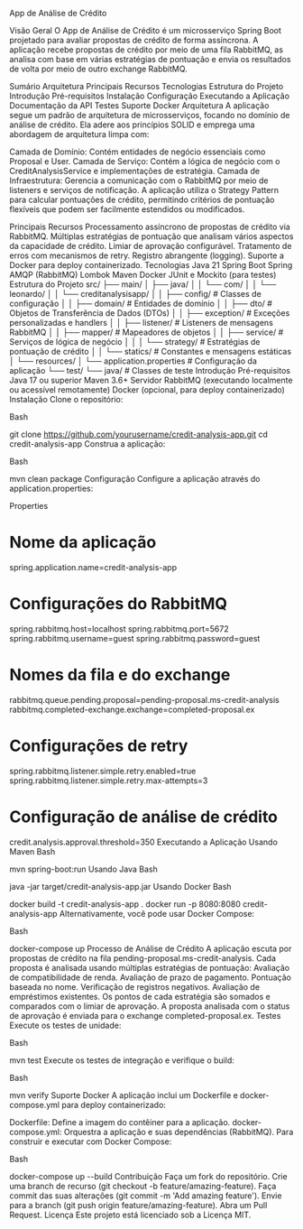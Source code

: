 App de Análise de Crédito

Visão Geral
O App de Análise de Crédito é um microsserviço Spring Boot projetado para avaliar propostas de crédito de forma assíncrona. A aplicação recebe propostas de crédito por meio de uma fila RabbitMQ, as analisa com base em várias estratégias de pontuação e envia os resultados de volta por meio de outro exchange RabbitMQ.

Sumário
Arquitetura
Principais Recursos
Tecnologias
Estrutura do Projeto
Introdução
Pré-requisitos
Instalação
Configuração
Executando a Aplicação
Documentação da API
Testes
Suporte Docker
Arquitetura
A aplicação segue um padrão de arquitetura de microsserviços, focando no domínio de análise de crédito. Ela adere aos princípios SOLID e emprega uma abordagem de arquitetura limpa com:

Camada de Domínio: Contém entidades de negócio essenciais como Proposal e User.
Camada de Serviço: Contém a lógica de negócio com o CreditAnalysisService e implementações de estratégia.
Camada de Infraestrutura: Gerencia a comunicação com o RabbitMQ por meio de listeners e serviços de notificação.
A aplicação utiliza o Strategy Pattern para calcular pontuações de crédito, permitindo critérios de pontuação flexíveis que podem ser facilmente estendidos ou modificados.

Principais Recursos
Processamento assíncrono de propostas de crédito via RabbitMQ.
Múltiplas estratégias de pontuação que analisam vários aspectos da capacidade de crédito.
Limiar de aprovação configurável.
Tratamento de erros com mecanismos de retry.
Registro abrangente (logging).
Suporte a Docker para deploy containerizado.
Tecnologias
Java 21
Spring Boot
Spring AMQP (RabbitMQ)
Lombok
Maven
Docker
JUnit e Mockito (para testes)
Estrutura do Projeto
src/
├── main/
│   ├── java/
│   │   └── com/
│   │       └── leonardo/
│   │           └── creditanalysisapp/
│   │               ├── config/             # Classes de configuração
│   │               ├── domain/             # Entidades de domínio
│   │               ├── dto/                # Objetos de Transferência de Dados (DTOs)
│   │               ├── exception/          # Exceções personalizadas e handlers
│   │               ├── listener/           # Listeners de mensagens RabbitMQ
│   │               ├── mapper/             # Mapeadores de objetos
│   │               ├── service/            # Serviços de lógica de negócio
│   │               │   └── strategy/       # Estratégias de pontuação de crédito
│   │               └── statics/            # Constantes e mensagens estáticas
│   └── resources/
│       └── application.properties          # Configuração da aplicação
└── test/
    └── java/                               # Classes de teste
Introdução
Pré-requisitos
Java 17 ou superior
Maven 3.6+
Servidor RabbitMQ (executando localmente ou acessível remotamente)
Docker (opcional, para deploy containerizado)
Instalação
Clone o repositório:

Bash

git clone https://github.com/yourusername/credit-analysis-app.git
cd credit-analysis-app
Construa a aplicação:

Bash

mvn clean package
Configuração
Configure a aplicação através do application.properties:

Properties

# Nome da aplicação
spring.application.name=credit-analysis-app

# Configurações do RabbitMQ
spring.rabbitmq.host=localhost
spring.rabbitmq.port=5672
spring.rabbitmq.username=guest
spring.rabbitmq.password=guest

# Nomes da fila e do exchange
rabbitmq.queue.pending.proposal=pending-proposal.ms-credit-analysis
rabbitmq.completed-exchange.exchange=completed-proposal.ex

# Configurações de retry
spring.rabbitmq.listener.simple.retry.enabled=true
spring.rabbitmq.listener.simple.retry.max-attempts=3

# Configuração de análise de crédito
credit.analysis.approval.threshold=350
Executando a Aplicação
Usando Maven
Bash

mvn spring-boot:run
Usando Java
Bash

java -jar target/credit-analysis-app.jar
Usando Docker
Bash

docker build -t credit-analysis-app .
docker run -p 8080:8080 credit-analysis-app
Alternativamente, você pode usar Docker Compose:

Bash

docker-compose up
Processo de Análise de Crédito
A aplicação escuta por propostas de crédito na fila pending-proposal.ms-credit-analysis.
Cada proposta é analisada usando múltiplas estratégias de pontuação:
Avaliação de compatibilidade de renda.
Avaliação de prazo de pagamento.
Pontuação baseada no nome.
Verificação de registros negativos.
Avaliação de empréstimos existentes.
Os pontos de cada estratégia são somados e comparados com o limiar de aprovação.
A proposta analisada com o status de aprovação é enviada para o exchange completed-proposal.ex.
Testes
Execute os testes de unidade:

Bash

mvn test
Execute os testes de integração e verifique o build:

Bash

mvn verify
Suporte Docker
A aplicação inclui um Dockerfile e docker-compose.yml para deploy containerizado:

Dockerfile: Define a imagem do contêiner para a aplicação.
docker-compose.yml: Orquestra a aplicação e suas dependências (RabbitMQ).
Para construir e executar com Docker Compose:

Bash

docker-compose up --build
Contribuição
Faça um fork do repositório.
Crie uma branch de recurso (git checkout -b feature/amazing-feature).
Faça commit das suas alterações (git commit -m 'Add amazing feature').
Envie para a branch (git push origin feature/amazing-feature).
Abra um Pull Request.
Licença
Este projeto está licenciado sob a Licença MIT.
